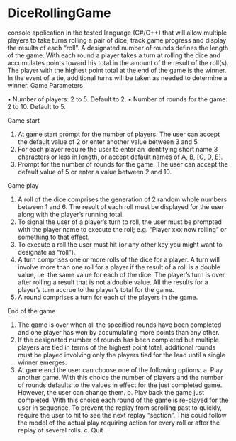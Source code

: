 # DiceRollingGame
console application in the tested language (C#/C++) that will allow multiple players to take turns rolling a pair of dice, track game progress and display the results of each “roll”.   A designated number of rounds defines the length of the game.  With each round a player takes a turn at rolling the dice and accumulates points toward his total in the amount of the result of the roll(s).  The player with the highest point total at the end of the game is the winner.  In the event of a tie, additional turns will be taken as needed to determine a winner.
Game Parameters

•	Number of players:  2 to 5. Default to 2.
•	Number of rounds for the game:  2 to 10.  Default to 5.

Game start

1.	At game start prompt for the number of players. The user can accept the default value of 2 or enter another value between 3 and 5.
2.	For each player require the user to enter an identifying short name 3 characters or less in length, or accept default names of A, B, [C, D, E].
3.	Prompt for the number of rounds for the game. The user can accept the default value of 5 or enter a value between 2 and 10.

Game play

1.	A roll of the dice comprises the generation of 2 random whole numbers between 1 and 6.  The result of each roll must be displayed for the user along with the player’s running total.
2.	To signal the user of a player’s turn to roll, the user must be prompted with the player name to execute the roll; e.g. “Player xxx now rolling” or something to that effect.
3.	To execute a roll the user must hit <Enter> (or any other key you might want to designate as “roll”).
4.	A turn comprises one or more rolls of the dice for a player.  A turn will involve more than one roll for a player if the result of a roll is a double value, i.e. the same value for each of the dice. The player’s turn is over after rolling a result that is not a double value.  All the results for a player’s turn accrue to the player’s total for the game.
5.	A round comprises a turn for each of the players in the game.


End of the game

1.	The game is over when all the specified rounds have been completed and one player has won by accumulating more points than any other.
2.	If the designated number of rounds has been completed but multiple players are tied in terms of the highest point total, additional rounds must be played involving only the players tied for the lead until a single winner emerges.
3.	At game end the user can choose one of the following options:
a.	Play another game.  With this choice the number of players and the number of rounds defaults to the values in effect for the just completed game. However, the user can change them.
b.	Play back the game just completed.  With this choice each round of the game is re-played for the user in sequence.  To prevent the replay from scrolling past to quickly, require the user to hit <Enter> to see the next replay “section”.  This could follow the model of the actual play requiring action for every roll or after the replay of several rolls.
c.	Quit
